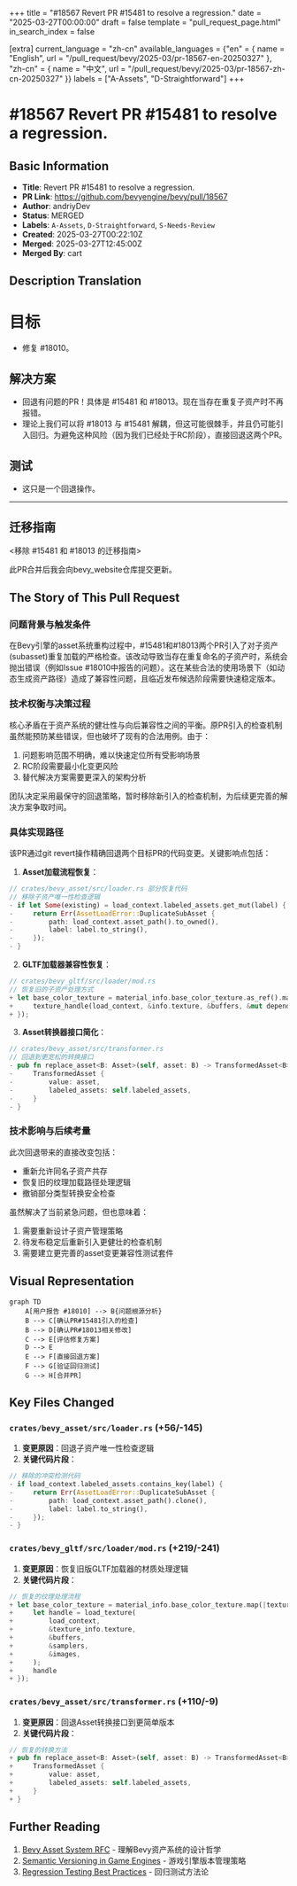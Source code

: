 +++
title = "#18567 Revert PR #15481 to resolve a regression."
date = "2025-03-27T00:00:00"
draft = false
template = "pull_request_page.html"
in_search_index = false

[extra]
current_language = "zh-cn"
available_languages = {"en" = { name = "English", url = "/pull_request/bevy/2025-03/pr-18567-en-20250327" }, "zh-cn" = { name = "中文", url = "/pull_request/bevy/2025-03/pr-18567-zh-cn-20250327" }}
labels = ["A-Assets", "D-Straightforward"]
+++

# #18567 Revert PR #15481 to resolve a regression.

## Basic Information
- **Title**: Revert PR #15481 to resolve a regression.
- **PR Link**: https://github.com/bevyengine/bevy/pull/18567
- **Author**: andriyDev
- **Status**: MERGED
- **Labels**: `A-Assets`, `D-Straightforward`, `S-Needs-Review`
- **Created**: 2025-03-27T00:22:10Z
- **Merged**: 2025-03-27T12:45:00Z
- **Merged By**: cart

## Description Translation

# 目标

- 修复 #18010。

## 解决方案

- 回退有问题的PR！具体是 #15481 和 #18013。现在当存在重复子资产时不再报错。
- 理论上我们可以将 #18013 与 #15481 解耦，但这可能很棘手，并且仍可能引入回归。为避免这种风险（因为我们已经处于RC阶段），直接回退这两个PR。

## 测试

- 这只是一个回退操作。

---

## 迁移指南

<移除 #15481 和 #18013 的迁移指南>

此PR合并后我会向bevy_website仓库提交更新。

## The Story of This Pull Request

### 问题背景与触发条件
在Bevy引擎的asset系统重构过程中，#15481和#18013两个PR引入了对子资产(subasset)重复加载的严格检查。该改动导致当存在重复命名的子资产时，系统会抛出错误（例如Issue #18010中报告的问题）。这在某些合法的使用场景下（如动态生成资产路径）造成了兼容性问题，且临近发布候选阶段需要快速稳定版本。

### 技术权衡与决策过程
核心矛盾在于资产系统的健壮性与向后兼容性之间的平衡。原PR引入的检查机制虽然能预防某些错误，但也破坏了现有的合法用例。由于：
1. 问题影响范围不明确，难以快速定位所有受影响场景
2. RC阶段需要最小化变更风险
3. 替代解决方案需要更深入的架构分析

团队决定采用最保守的回退策略，暂时移除新引入的检查机制，为后续更完善的解决方案争取时间。

### 具体实现路径
该PR通过git revert操作精确回退两个目标PR的代码变更。关键影响点包括：

1. **Asset加载流程恢复**：
```rust
// crates/bevy_asset/src/loader.rs 部分恢复代码
// 移除子资产唯一性检查逻辑
- if let Some(existing) = load_context.labeled_assets.get_mut(label) {
-     return Err(AssetLoadError::DuplicateSubAsset {
-         path: load_context.asset_path().to_owned(),
-         label: label.to_string(),
-     });
- }
```

2. **GLTF加载器兼容性恢复**：
```rust
// crates/bevy_gltf/src/loader/mod.rs
// 恢复旧的子资产处理方式
+ let base_color_texture = material_info.base_color_texture.as_ref().map(|info| {
+     texture_handle(load_context, &info.texture, &buffers, &mut dependencies)
+ });
```

3. **Asset转换器接口简化**：
```rust
// crates/bevy_asset/src/transformer.rs
// 回退到更宽松的转换接口
- pub fn replace_asset<B: Asset>(self, asset: B) -> TransformedAsset<B> {
-     TransformedAsset {
-         value: asset,
-         labeled_assets: self.labeled_assets,
-     }
- }
```

### 技术影响与后续考量
此次回退带来的直接改变包括：
- 重新允许同名子资产共存
- 恢复旧的纹理加载路径处理逻辑
- 撤销部分类型转换安全检查

虽然解决了当前紧急问题，但也意味着：
1. 需要重新设计子资产管理策略
2. 待发布稳定后重新引入更健壮的检查机制
3. 需要建立更完善的asset变更兼容性测试套件

## Visual Representation

```mermaid
graph TD
    A[用户报告 #18010] --> B{问题根源分析}
    B --> C[确认PR#15481引入的检查]
    B --> D[确认PR#18013相关修改]
    C --> E[评估修复方案]
    D --> E
    E --> F[直接回退方案]
    F --> G[验证回归测试]
    G --> H[合并PR]
```

## Key Files Changed

### `crates/bevy_asset/src/loader.rs` (+56/-145)
1. **变更原因**：回退子资产唯一性检查逻辑
2. **关键代码片段**：
```rust
// 移除的冲突检测代码
- if load_context.labeled_assets.contains_key(label) {
-     return Err(AssetLoadError::DuplicateSubAsset {
-         path: load_context.asset_path().clone(),
-         label: label.to_string(),
-     });
- }
```

### `crates/bevy_gltf/src/loader/mod.rs` (+219/-241)
1. **变更原因**：恢复旧版GLTF加载器的材质处理逻辑
2. **关键代码片段**：
```rust
// 恢复的纹理处理流程
+ let base_color_texture = material_info.base_color_texture.map(|texture_info| {
+     let handle = load_texture(
+         load_context,
+         &texture_info.texture,
+         &buffers,
+         &samplers,
+         &images,
+     );
+     handle
+ });
```

### `crates/bevy_asset/src/transformer.rs` (+110/-9)
1. **变更原因**：回退Asset转换接口到更简单版本
2. **关键代码片段**：
```rust
// 恢复的转换方法
+ pub fn replace_asset<B: Asset>(self, asset: B) -> TransformedAsset<B> {
+     TransformedAsset {
+         value: asset,
+         labeled_assets: self.labeled_assets,
+     }
+ }
```

## Further Reading

1. [Bevy Asset System RFC](https://github.com/bevyengine/rfcs/blob/main/rfcs/27-asset-system-rework.md) - 理解Bevy资产系统的设计哲学
2. [Semantic Versioning in Game Engines](https://www.gamedev.net/articles/programming/general-and-gameplay-programming/effective-semantic-versioning-for-game-engines-r5624/) - 游戏引擎版本管理策略
3. [Regression Testing Best Practices](https://softwaretestingfundamentals.com/regression-testing/) - 回归测试方法论
